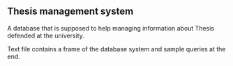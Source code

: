 ## Thesis management system


A database that is supposed to help managing information about Thesis defended at the university.

Text file contains a frame of the database system and sample queries at the end.
